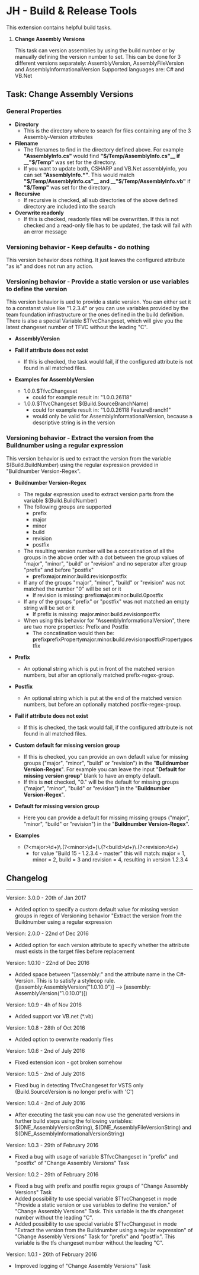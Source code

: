 # JH - Build & Release Tools
This extension contains helpful build tasks.

1. **Change Assembly Versions**

	This task can version assemblies by using the build number or by manually defining the version number to set.
	This can be done for 3 different versions separately: AssemblyVersion, AssemblyFileVersion and AssemblyInformationalVersion
	Supported languages are: C# and VB.Net
	

## Task: Change Assembly Versions

### General Properties

* __Directory__ 
	* This is the directory where to search for files containing any of the 3 Assembly-Version attributes
* __Filename__
	* The filenames to find in the directory defined above. For example __"AssemblyInfo.cs"__ would find __"$/Temp/AssemblyInfo.cs"__ if __"$/Temp"__ was set for the directory.
	* If you want to update both, CSHARP and VB.Net assemblyinfo, you can set __"AssemblyInfo.*"__. This would match __"$/Temp/AssemblyInfo.cs"__ and __"$/Temp/AssemblyInfo.vb"__ if __"$/Temp"__ was set for the directory.
* __Recursive__
	* If recursive is checked, all sub directories of the above defined directory are included into the search
* __Overwrite readonly__
	* If this is checked, readonly files will be overwritten. If this is not checked and a read-only file has to be updated, the task will fail with an error message

### Versioning behavior - Keep defaults - do nothing

This version behavior does nothing. It just leaves the configured attribute "as is" and does not run any action.

### Versioning behavior - Provide a static version or use variables to define the version

This version behavior is ued to provide a static version. You can either set it to a constanst value like "1.2.3.4" or you can use variables provided by the team foundation infrastructure or the ones defined in the build definition. There is also a special Variable $TfvcChangeset, which will give you the latest changeset number of TFVC without the leading "C".

* __AssemblyVersion__ 
	
* __Fail if attribute does not exist__ 
	* If this is checked, the task would fail, if the configured attribute is not found in all matched files.

* __Examples for AssemblyVersion__
	* 1.0.0.$TfvcChangeset
		* could for example result in: "1.0.0.26118"
	* 1.0.0.$TfvcChangeset $(Build.SourceBranchName)
		* could for example result in: "1.0.0.26118 FeatureBranch1"
		* would only be valid for AssemblyInformationalVersion, because a descriptive string is in the version

### Versioning behavior - Extract the version from the Buildnumber using a regular expression

This version behavior is ued to extract the version from the variable $(Build.BuildNumber) using the regular expression provided in "Buildnumber Version-Regex".

* __Buildnumber Version-Regex__ 
	* The regular expression used to extract version parts from the variable $(Build.BuildNumber)
	* The following groups are supported
		* prefix
		* major
		* minor
		* build
		* revision
		* postfix
	* The resulting version number will be a concatination of all the groups in the above order with a dot between the group values of "major", "minor", "build" or "revision" and no seperator after group "prefix" and before "postfix"
		* **p**refix**m**ajor.**m**inor.**b**uild.**r**evision**p**ostfix
	* If any of the groups "major", "minor", "build" or "revision" was not matched the number "0" will be set or it
		* If revision is missing: **p**refix**ma**jor.**m**inor.**b**uild.0**p**ostfix
	* If any of the groups "prefix" or "postfix" was not matched an empty string will be set or it
		* If prefix is missing: **m**ajor.**m**inor.**b**uild.**r**evision**p**ostfix
	* When using this behavior for "AssemblyInformationalVersion", there are two more properties: Prefix and Postfix
		* The concatination would then be: **p**refix**p**refixProperty**m**ajor.**m**inor.**b**uild.**r**evision**p**ostfixProperty**p**ostfix

* __Prefix__ 
	* An optional string which is put in front of the matched version numbers, but after an optionally matched prefix-regex-group. 	

* __Postfix__ 
	* An optional string which is put at the end of the matched version numbers, but before an optionally matched postfix-regex-group. 
	
* __Fail if attribute does not exist__ 
	* If this is checked, the task would fail, if the configured attribute is not found in all matched files.

* __Custom default for missing version group__
	* If this is checked, you can provide an own default value for missing groups ("major", "minor", "build" or "revision") in the "__Buildnumber Version-Regex__". For example you can leave the input "__Default for missing version group__" blank to have an empty default.
	* If this is __not__ checked, "0." will be the default for missing groups ("major", "minor", "build" or "revision") in the "__Buildnumber Version-Regex__".

* __Default for missing version group__
	* Here you can provide a default for missing missing groups ("major", "minor", "build" or "revision") in the "__Buildnumber Version-Regex__".

* __Examples__
	* (?&lt;major&gt;\\d+)\\.(?&lt;minor&gt;\\d+)\\.(?&lt;build&gt;\\d+)\\.(?&lt;revision&gt;\\d+)
		* for value "Build 15 - 1.2.3.4 - master" this will match: major = 1, minor = 2, build = 3 and revision = 4, resulting in version 1.2.3.4
	
## Changelog
---
Version: 3.0.0 - 20th of Jan 2017
* Added option to specify a custom default value for missing version groups in regex of Versioning behavior "Extract the version from the Buildnumber using a regular expression

Version: 2.0.0 - 22nd of Dec 2016
* Added option for each version attribute to specify whether the attribute must exists in the target files before replacement

Version: 1.0.10 - 22nd of Dec 2016
* Added space between "[assembly:" and the attribute name in the C#-Version. This is to satisfy a stylecop rule. ([assembly:AssemblyVersion("1.0.10.0")] --> [assembly: AssemblyVersion("1.0.10.0")])

Version: 1.0.9 - 4h of Nov 2016
* Added support vor VB.net (*.vb)

Version: 1.0.8 - 28th of Oct 2016
* Added option to overwrite readonly files

Version: 1.0.6 - 2nd of July 2016
* Fixed extension icon - got broken somehow

Version: 1.0.5 - 2nd of July 2016
* Fixed bug in detecting TfvcChangeset for VSTS only (Build.SourceVersion is no longer prefix with 'C')

Version: 1.0.4 - 2nd of July 2016
* After executing the task you can now use the generated versions in further build steps using the following variables: $(DNE_AssemblyVersionString), $(DNE_AssemblyFileVersionString) and $(DNE_AssemblyInformationalVersionString)

Version: 1.0.3 - 29th of February 2016
* Fixed a bug with usage of variable $TfvcChangeset in "prefix" and "postfix" of "Change Assembly Versions" Task 

Version: 1.0.2 - 29th of February 2016
* Fixed a bug with prefix and postfix regex groups of "Change Assembly Versions" Task 
* Added possibility to use special variable $TfvcChangeset in mode "Provide a static version or use variables to define the version." of "Change Assembly Versions" Task. This variable is the tfs changeset number without the leading "C".
* Added possibility to use special variable $TfvcChangeset in mode "Extract the version from the Buildnumber using a regular expression" of "Change Assembly Versions" Task for "prefix" and "postfix". This variable is the tfs changeset number without the leading "C".

Version: 1.0.1 - 26th of February 2016
* Improved logging of "Change Assembly Versions" Task 